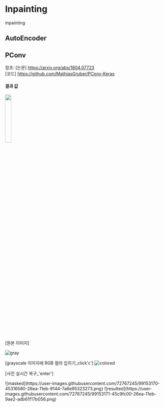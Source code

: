 # Inpainting
inpainting

## AutoEncoder

## PConv
참조: 
[논문] https://arxiv.org/abs/1804.07723 <br>
[코드] https://github.com/MathiasGruber/PConv-Keras

#### 결과 값
<img src="https://user-images.githubusercontent.com/72767245/99153168-419dde80-26ea-11eb-98fb-9aca373f5b84.jpg" width="20%">

[원본 이미지]

![gray](https://user-images.githubusercontent.com/72767245/99153168-419dde80-26ea-11eb-98fb-9aca373f5b84.jpg)

[grayscale 이미지에 RGB 컬러 입히기_click'c']
![colored](https://user-images.githubusercontent.com/72767245/99153169-4367a200-26ea-11eb-8ac1-776ee3d89186.png)

[사진 실시간 복구_'enter']
<div>
![masked](https://user-images.githubusercontent.com/72767245/99153170-45316580-26ea-11eb-9144-7a6e95323273.png)
![resulted](https://user-images.githubusercontent.com/72767245/99153171-45c9fc00-26ea-11eb-9ae2-adb61f17b056.png)
</div>
